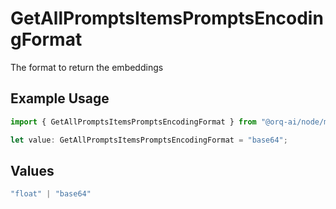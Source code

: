 # GetAllPromptsItemsPromptsEncodingFormat

The format to return the embeddings

## Example Usage

```typescript
import { GetAllPromptsItemsPromptsEncodingFormat } from "@orq-ai/node/models/operations";

let value: GetAllPromptsItemsPromptsEncodingFormat = "base64";
```

## Values

```typescript
"float" | "base64"
```